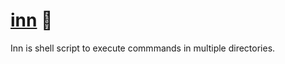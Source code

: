 # [inn] 🍺

Inn is shell script to execute commmands in multiple directories.

[inn]: https://crates.io/crates/innkeeper
